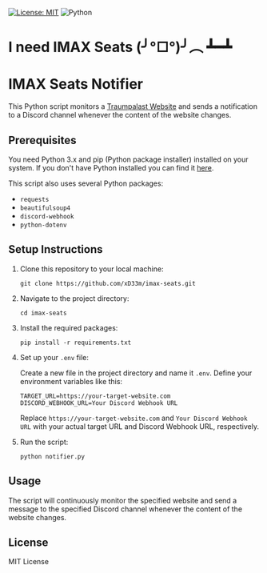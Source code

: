 [![License: MIT](https://img.shields.io/badge/License-MIT-yellow.svg)](https://opensource.org/licenses/MIT)
![Python](https://img.shields.io/badge/python-3670A0?style=for-the-badge&logo=python&logoColor=ffdd54)

# I need IMAX Seats (╯°□°)╯︵ ┻━┻

# IMAX Seats Notifier

This Python script monitors a [Traumpalast Website](https://leonberg.traumpalast.de/) and sends a notification to a Discord channel whenever the content of the website changes.

## Prerequisites

You need Python 3.x and pip (Python package installer) installed on your system. If you don't have Python installed you can find it [here](https://www.python.org/downloads/). 

This script also uses several Python packages:

- `requests`
- `beautifulsoup4`
- `discord-webhook`
- `python-dotenv`

## Setup Instructions

1. Clone this repository to your local machine:

    ```
    git clone https://github.com/xD33m/imax-seats.git
    ```

2. Navigate to the project directory:

    ```
    cd imax-seats
    ```

3. Install the required packages:

    ```
    pip install -r requirements.txt
    ```

4. Set up your `.env` file:

    Create a new file in the project directory and name it `.env`. Define your environment variables like this:

    ```
    TARGET_URL=https://your-target-website.com
    DISCORD_WEBHOOK_URL=Your Discord Webhook URL
    ```

    Replace `https://your-target-website.com` and `Your Discord Webhook URL` with your actual target URL and Discord Webhook URL, respectively.

5. Run the script:

    ```
    python notifier.py
    ```

## Usage

The script will continuously monitor the specified website and send a message to the specified Discord channel whenever the content of the website changes.

## License

MIT License
